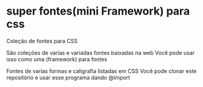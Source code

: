 # super fontes(mini Framework) para css
Coleção de fontes para CSS 

São coleções de varias e variadas fontes baixadas na web 
Você pode usar isso como uma (framework) para fontes 

Fontes de varias formas e caligrafia listadas em CSS 
Você pode clonar este repositório e usar esse programa dando @import 

